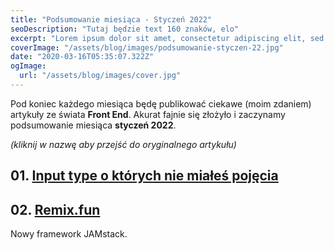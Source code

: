 ```yaml
---
title: "Podsumowanie miesiąca - Styczeń 2022"
seoDescription: "Tutaj będzie text 160 znaków, elo"
excerpt: "Lorem ipsum dolor sit amet, consectetur adipiscing elit, sed do eiusmod tempor incididunt ut labore et dolore magna aliqua. Praesent elementum facilisis leo vel fringilla est ullamcorper eget. At imperdiet dui accumsan sit amet nulla facilities morbi tempus."
coverImage: "/assets/blog/images/podsumowanie-styczen-22.jpg"
date: "2020-03-16T05:35:07.322Z"
ogImage:
  url: "/assets/blog/images/cover.jpg"
---
```


Pod koniec każdego miesiąca będę publikować ciekawe (moim zdaniem) artykuły ze świata **Front End**.
Akurat fajnie się złożyło i zaczynamy podsumowanie miesiąca **styczeń 2022**.

_(kliknij w nazwę aby przejść do oryginalnego artykułu)_

## 01. [Input type o których nie miałeś pojęcia](https://google.co.in)

## 02. [Remix.fun](https://google.co.in)

Nowy framework JAMstack.
